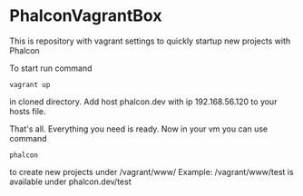 # PhalconVagrantBox
This is repository with vagrant settings to quickly startup new projects with Phalcon

To start run command 
```
vagrant up
```
in cloned directory. 
Add host phalcon.dev with ip 192.168.56.120 to your hosts file.

That's all. Everything you need is ready. Now in your vm you can use command 
```
phalcon
```
to create new projects under /vagrant/www/
Example:
/vagrant/www/test is available under phalcon.dev/test
